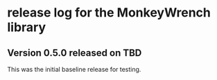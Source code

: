 # release log for the MonkeyWrench library

## Version 0.5.0 released on TBD

This was the initial baseline release for testing.

